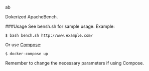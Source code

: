 ab

Dokerized ApacheBench.

###Usage
See bensh.sh for sample usage. Example:
``` 
$ bash bench.sh http://www.example.com/
```
Or use [Compose](https://github.com/docker/compose):
```
$ docker-compose up
```
Remember to change the necessary parameters if using Compose.
